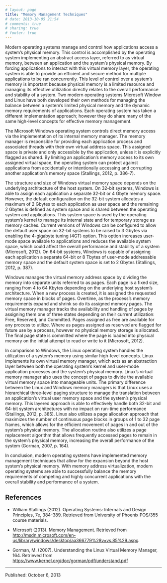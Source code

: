 ```yaml
---
# layout: page
title: "Memory Management Techniques"
# date: 2013-10-05 21:54
# comments: true
# sharing: true
# footer: true
---
```


<!-- ## Memory Management Techniques -->

Modern operating systems manage and control how applications access a system’s physical memory.  This control is accomplished by the operating system implementing an abstract access layer, referred to as virtual memory, between an application and the system’s physical memory.  By forcing applications to interact with this virtual memory layer, the operating system is able to provide an efficient and secure method for multiple applications to be ran concurrently.  This level of control over a system’s memory is important because physical memory is a limited resource and managing its effective utilization directly relates to the overall performance and stability of a system.  Two modern operating systems Microsoft Window and Linux have both developed their own methods for managing the balance between a system’s limited physical memory and the dynamic memory requirements of applications.  Each operating system has taken a different implementation approach; however they do share many of the same high-level concepts for effective memory management.

The Microsoft Windows operating system controls direct memory access via the implementation of its internal memory manager.  The memory manager is responsible for providing each application process and associated threads with their own virtual address space.  This assigned space is private and only accessible by the application, unless it is explicitly flagged as shared.  By limiting an application’s memory access to its own assigned virtual space, the operating system can protect against applications from accidentally or intentionally accessing and corrupting another application’s memory space (Stallings, 2012, p. 386-7).

The structure and size of Windows virtual memory space depends on the underlying architecture of the host system.   On 32-bit systems, Windows is able to assign each application a separate 32-bit or 4 Gbyte memory space.  However, the default configuration on the 32-bit system allocates a maximum of 2 Gbytes to each application as user space and the remaining 2 Gbytes is defined as system space and is shared between the operating system and applications.  This system space is used by the operating system’s kernel to manage its internal state and for temporary storage as memory caches.  Current versions of Windows can be configured to allow the default user space on 32-bit systems to be raised to 3 Gbytes via enabling the 4-gigabyte tuning (4GT) option.  This option increases user-mode space available to applications and reduces the available system space, which could affect the overall performance and stability of a system (Microsoft, 2012).  On 64-bit systems, Windows is capable of assigning each application a separate 64-bit or 8 Tbytes of user-mode addressable memory space and the default system space is set to 2 Gbytes (Stallings, 2012, p. 387).

Windows manages the virtual memory address space by dividing the memory into separate units referred to as pages.  Each page is a fixed size, ranging from 4 to 64 Kbytes depending on the underlying host system’s architecture.  When a new process is created, it is assigned the requested memory space in blocks of pages.  Overtime, as the process’s memory requirements expand and shrink so do its assigned memory pages.  The virtual memory manager tracks the availability and handling of pages by assigning them one of three states depending on their current utilization: Free, Reserved, and Committed.  Pages assigned as free are available for any process to utilize.  Where as pages assigned as reserved are flagged for future use by a process, however no physical memory storage is allocated.  The final page state is committed where the page is loaded into physical memory on the initial attempt to read or write to it (Microsoft, 2012).

In comparison to Windows, the Linux operating system handles the utilization of a system’s memory using similar high-level concepts.  Linux implements its own virtual memory manager, which acts as an abstraction layer between both the operating system’s kernel and user-mode application processes and the system’s physical memory.  Linux’s virtual memory manager also uses the concept of pages to divide the available virtual memory space into manageable units.  The primary difference between the Linux and Windows memory managers is that Linux uses a hierarchical three-level paging structure to manage the translation between an application’s virtual user memory space and the system’s physical memory.  This layered approach is able to effectively handle both 32-bit and 64-bit system architectures with no impact on run-time performance (Stallings, 2012, p. 385).  Linux also utilizes a page allocation approach that maximizes the number of continuous page blocks in groups of 1 to 32 page frames, which allows for the efficient movement of pages in and out of the system’s physical memory.  The allocation routine also utilizes a page replacement algorithm that allows frequently accessed pages to remain in the system’s physical memory, increasing the overall performance of the system (Gorman, 2007, p. 164).

In conclusion, modern operating systems have implemented memory management techniques that allow for the expansion beyond the host system’s physical memory.  With memory address virtualization, modern operating systems are able to successfully balance the memory requirements of competing and highly concurrent applications with the overall stability and performance of a system.

## References

 * William Stallings (2012).  Operating Systems: Internals and Design Principles, 7e, 384-389.  Retrieved from University of Phoenix POS/355 course materials.

 * Microsoft (2013). Memory Management.  Retrieved from http://msdn.microsoft.com/en-us/library/windows/desktop/aa366779%28v=vs.85%29.aspx.

 * Gorman, M. (2007). Understanding the Linux Virtual Memory Manager, 164. Retrieved from https://www.kernel.org/doc/gorman/pdf/understand.pdf

- - -

Published: October 6, 2013
